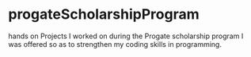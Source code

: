 # progateScholarshipProgram
hands on Projects I worked on during the Progate scholarship program I was offered so as to strengthen my coding skills in programming.
